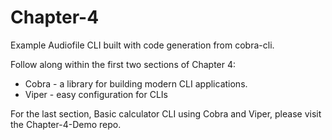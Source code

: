 # Chapter-4
Example Audiofile CLI built with code generation from cobra-cli.

Follow along within the first two sections of Chapter 4:
  - Cobra - a library for building modern CLI applications.
  - Viper - easy configuration for CLIs

For the last section, Basic calculator CLI using Cobra and Viper, please visit the Chapter-4-Demo repo.
